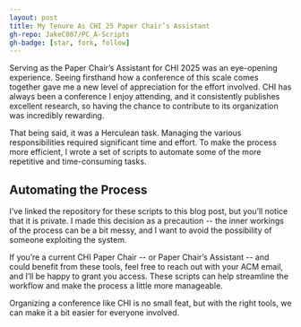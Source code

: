 ```yaml
---
layout: post
title: My Tenure As CHI 25 Paper Chair’s Assistant
gh-repo: JakeC007/PC_A-Scripts
gh-badge: [star, fork, follow]
---
```


Serving as the Paper Chair’s Assistant for CHI 2025 was an eye-opening experience. Seeing firsthand how a conference of this scale comes together gave me a new level of appreciation for the effort involved. CHI has always been a conference I enjoy attending, and it consistently publishes excellent research, so having the chance to contribute to its organization was incredibly rewarding.

That being said, it was a Herculean task. Managing the various responsibilities required significant time and effort. To make the process more efficient, I wrote a set of scripts to automate some of the more repetitive and time-consuming tasks.

## Automating the Process

I’ve linked the repository for these scripts to this blog post, but you’ll notice that it is private. I made this decision as a precaution -- the inner workings of the process can be a bit messy, and I want to avoid the possibility of someone exploiting the system.

If you’re a current CHI Paper Chair -- or Paper Chair’s Assistant -- and could benefit from these tools, feel free to reach out with your ACM email, and I’ll be happy to grant you access. These scripts can help streamline the workflow and make the process a little more manageable.

Organizing a conference like CHI is no small feat, but with the right tools, we can make it a bit easier for everyone involved.